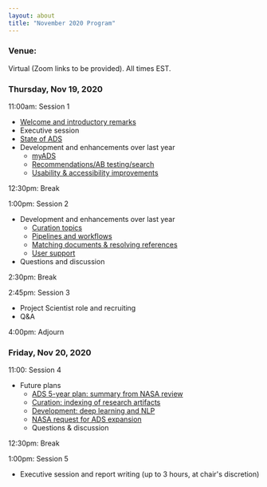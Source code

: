 ```yaml
---
layout: about
title: "November 2020 Program"
---
```


### Venue:
Virtual (Zoom links to be provided). All times EST.

### Thursday, Nov 19, 2020
11:00am: Session 1
- [Welcome and introductory remarks](http://ads.harvard.edu/adsug/2020/01_Welcome.pdf)
- Executive session
- [State of ADS](http://ads.harvard.edu/adsug/2020/02_State_of_the_ADS.pdf)
- Development and enhancements over last year
    - [myADS](http://ads.harvard.edu/adsug/2020/03_myADS.pdf)
    - [Recommendations/AB testing/search](http://ads.harvard.edu/adsug/2020/04_Search_AB.pdf)
    - [Usability & accessibility improvements](http://ads.harvard.edu/adsug/2020/05_Accessibility_and_Usability.pdf)

12:30pm: Break

1:00pm: Session 2
- Development and enhancements over last year
    - [Curation topics](http://ads.harvard.edu/adsug/2020/06_Curation_Update.pdf)
    - [Pipelines and workflows](http://ads.harvard.edu/adsug/2020/07_Pipelines_and_Workflows.pdf)
    - [Matching documents & resolving references](http://ads.harvard.edu/adsug/2020/08_Matching_Documents.pdf)
    - [User support](http://ads.harvard.edu/adsug/2020/09_User_Support.pdf)
- Questions and discussion

2:30pm: Break

2:45pm: Session 3
- Project Scientist role and recruiting
- Q&A

4:00pm: Adjourn

### Friday, Nov 20, 2020
11:00: Session 4
- Future plans
    - [ADS 5-year plan: summary from NASA review](http://ads.harvard.edu/adsug/2020/10_ADS_5_Year_Plan.pdf)
    - [Curation: indexing of research artifacts](http://ads.harvard.edu/adsug/2020/11_Research_Artifacts.pdf)
    - [Development: deep learning and NLP](http://ads.harvard.edu/adsug/2020/12_ML_NLP.pdf)
    - [NASA request for ADS expansion](http://ads.harvard.edu/adsug/2020/13_ADS_Expansion.pdf)
    - Questions & discussion

12:30pm: Break

1:00pm: Session 5
- Executive session and report writing (up to 3 hours, at chair's discretion)

